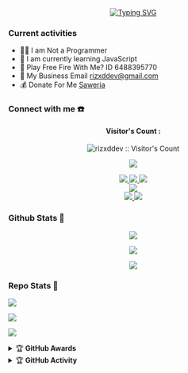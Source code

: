 <div align="center">
<a href="https://youtube.com/c/rizxddev">
    <img
        src="https://readme-typing-svg.herokuapp.com?font=ShadowsIntoLightsize=50&duration=5500&color=f70787&background=FF673200&center=true&vCenter=true&lines=Hello,+I+am+rizxddev;Welcome+to+my+GitHub+😊"
            alt="Typing SVG"
        />
    </a>
</p>
</div>

### Current activities 
- 👨‍💻 I am Not a Programmer
- 🌱 I am currently learning JavaScript
- 🎯 Play Free Fire With Me? ID 6488395770
- 📧 My Business Email rizxddev@gmail.com
- 💰 Donate For Me [Saweria](https://saweria.co/rizkyiky) 


### Connect with me ☎️
<h4 align="center">Visitor's Count :</h4>
<p align="center"><img src="https://profile-counter.glitch.me/{rizxddev}/count.svg" alt="rizxddev :: Visitor's Count" /></p>
<p align="center"><img src="https://count.getloli.com/get/@rizxddev-github-readme?theme=rule34" /></p>
<p align="center">
  <a href="https://instagram.com/naze_dev"><img src="https://img.shields.io/badge/Instagram-E4405F?style=for-the-badge&logo=instagram&logoColor=white"/> 
  <a href="https://wa.me/message/NWL4BNB6JPN3H1"><img src="https://img.shields.io/badge/WhatsApp-25D366?style=for-the-badge&logo=whatsapp&logoColor=white" />
  <a href="https://t.me/rizxddev"><img src="https://img.shields.io/badge/Telegram-%230088cc.svg?&style=for-the-badge&logo=telegram&logoColor=white" /> <br>
  <a href="https://youtube.com/c/rizxddev"><img src="https://img.shields.io/badge/YouTube-RizxMods -ff0000?style=for-the-badge&logo=youtube&logoColor=ff0000&link=https://youtube.com/@rizxddev" /><br>
  <a href="https://github.com/rizxddev"><img src="https://img.shields.io/badge/-GitHub-black?style=flat-square&logo=github" /> 
  <a href="https://youtube.com/channel/1N-BVt-qRwag3Xmw"><img src="https://img.shields.io/youtube/channel/subscribers/1N-BVt-qRwag3Xmw?style=social" /> <br>
  <a name=rizxddev&label=VIEWS&style=flat-square&color=orange" />
</p>

### Github Stats 🚀

<p align="center"><a href="https://github.com/rizxddev"><img src="https://github-readme-stats.vercel.app/api?username=rizxddev&show_icons=true&theme=chartreuse-dark"></a></p>
<p align="center"><a href="https://github.com/rizxddev"><img src="https://streak-stats.demolab.com/?user=nasedev&theme=chartreuse-dark"></a></p>
<p align="center"><a href="https://github.com/rizxddev"><img src="https://github-readme-stats.vercel.app/api/top-langs/?username=rizxddev&theme=chartreuse-dark&layout=compact"></a></p> 

### Repo Stats 🔭
<p align=""><a href="https://github.com/rizxddev/naze-md"><img src="https://github-readme-stats.vercel.app/api/pin/?username=rizxddev&repo=naze-md&theme=chartreuse-dark"></a></p>
<p align=""><a href="https://github.com/rizxddev/naze"><img src="https://github-readme-stats.vercel.app/api/pin/?username=rizxddev&repo=naze&theme=chartreuse-dark"></a></p>
<p align=""><a href="https://github.com/rizxddev/rizxddev"><img src="https://github-readme-stats.vercel.app/api/pin/?username=rizxddev&repo=rizxddev&theme=chartreuse-dark"></a></p>

<details>
    <summary>&#127942 <b>GitHub Awards</b></summary><br/>

<p align="center"><a href="https://github.com/rizxddev"><img src="https://github-profile-trophy.vercel.app/?username=rizxddev"></a></p>

</details>
<details>
    <summary>&#127942 <b>GitHub Activity</b></summary><br/>

<p align="center"><a href="https://github.com/rizxddev"><img src="https://metrics.lecoq.io/rizxddev?template=classic&repositories.forks=true&languages=1&languages.colors=github&languages.threshold=0%25&config.timezone=Asia%2FJakarta"></a></p>

</details> 
